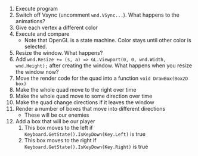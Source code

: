 1. Execute program
2. Switch off Vsync (uncomment `wnd.VSync...`). What happens to the animations?
3. Give each vertex a different color
4. Execute and compare
	+ Note that OpenGL is a state machine. Color stays until other color is selected.
5. Resize the window. What happens? 
6. Add `wnd.Resize += (s, a) => GL.Viewport(0, 0, wnd.Width, wnd.Height);` after creating the window. What happens when you resize the window now?
7. Move the render code for the quad into a function `void DrawBox(Box2D box)`
8. Make the whole quad move to the right over time
9. Make the whole quad move to some direction over time
10. Make the quad change directions if it leaves the window
11. Render a number of boxes that move into different directions
	+ These will be our enemies
12. Add a box that will be our player
	1. This box moves to the left if `Keyboard.GetState().IsKeyDown(Key.Left)` is true
	2. This box moves to the right if `Keyboard.GetState().IsKeyDown(Key.Right)` is true